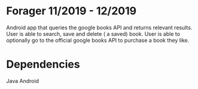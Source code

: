 # Forager 11/2019 - 12/2019
Android app that queries the google books API and returns relevant results. User is able to search, save and delete ( a saved) book.
User is able to optionally go to the official google books API to purchase a book they like.

# Dependencies
Java
Android
